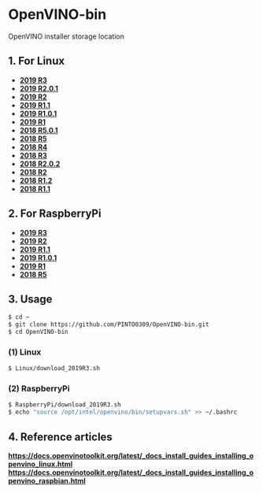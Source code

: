 # OpenVINO-bin
OpenVINO installer storage location

## 1. For Linux
- **[2019 R3](Linux/download_2019R3.sh)**
- **[2019 R2.0.1](Linux/download_2019R2.0.1.sh)**
- **[2019 R2](Linux/download_2019R2.sh)**
- **[2019 R1.1](Linux/download_2019R1.1.sh)**
- **[2019 R1.0.1](Linux/download_2019R1.0.1.sh)**
- **[2019 R1](Linux/download_2019R1.sh)**
- **[2018 R5.0.1](Linux/download_2018R5.0.1.sh)**
- **[2018 R5](Linux/download_2018R5.0.0.sh)**
- **[2018 R4](Linux/download_2018R4.sh)**
- **[2018 R3](Linux/download_2018R3.sh)**
- **[2018 R2.0.2](Linux/download_2018R2.0.2.sh)**
- **[2018 R2](Linux/download_2018R2.sh)**
- **[2018 R1.2](Linux/download_2018R1.2.sh)**
- **[2018 R1.1](Linux/download_2018R1.1.sh)**

## 2. For RaspberryPi
- **[2019 R3](RaspberryPi/download_2019R3.sh)**
- **[2019 R2](RaspberryPi/download_2019R2.sh)**
- **[2019 R1.1](RaspberryPi/download_2019R1.1.sh)**
- **[2019 R1.0.1](RaspberryPi/download_2019R1.0.1.sh)**
- **[2019 R1](RaspberryPi/download_2019R1.sh)**
- **[2018 R5](RaspberryPi/download_2018R5.sh)**

## 3. Usage
```bash
$ cd ~
$ git clone https://github.com/PINTO0309/OpenVINO-bin.git
$ cd OpenVINO-bin
```
### (1) Linux
```bash
$ Linux/download_2019R3.sh
```

### (2) RaspberryPi
```bash
$ RaspberryPi/download_2019R3.sh
$ echo "source /opt/intel/openvino/bin/setupvars.sh" >> ~/.bashrc
```
## 4. Reference articles
**https://docs.openvinotoolkit.org/latest/_docs_install_guides_installing_openvino_linux.html**  
**https://docs.openvinotoolkit.org/latest/_docs_install_guides_installing_openvino_raspbian.html**  
